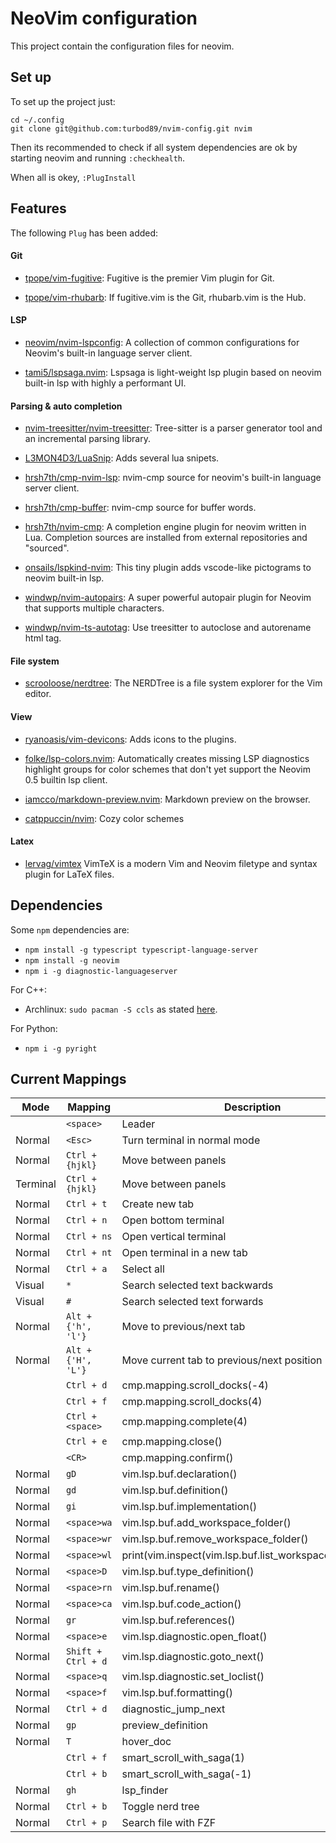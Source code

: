 # NeoVim configuration

This project contain the configuration files for neovim.


## Set up

To set up the project just:

```shell
cd ~/.config
git clone git@github.com:turbod89/nvim-config.git nvim
```

Then its recommended to check if all system dependencies are ok by starting
neovim and running `:checkhealth`.

When all is okey, `:PlugInstall`

## Features

The following `Plug` has been added:

#### Git

  - [tpope/vim-fugitive](https://github.com/tpope/vim-fugitive): Fugitive is the premier Vim plugin for Git.

  - [tpope/vim-rhubarb](https://github.com/tpope/vim-rhubarb): If fugitive.vim is the Git, rhubarb.vim is the Hub.

#### LSP

  - [neovim/nvim-lspconfig](https://github.com/neovim/nvim-lspconfig): A collection of common configurations for Neovim's built-in language server client.

  - [tami5/lspsaga.nvim](https://github.com/tami5/lspsaga.nvim): Lspsaga is light-weight lsp plugin based on neovim built-in lsp with highly a performant UI.

#### Parsing & auto completion

  - [nvim-treesitter/nvim-treesitter](https://github.com/nvim-treesitter/nvim-treesitter): Tree-sitter is a parser generator tool and an incremental parsing library.

  - [L3MON4D3/LuaSnip](https://github.com/L3MON4D3/LuaSnip): Adds several lua snipets.

  - [hrsh7th/cmp-nvim-lsp](https://github.com/hrsh7th/cmp-nvim-lsp): nvim-cmp source for neovim's built-in language server client.

  - [hrsh7th/cmp-buffer](https://github.com/hrsh7th/cmp-buffer): nvim-cmp source for buffer words.

  - [hrsh7th/nvim-cmp](https://github.com/hrsh7th/nvim-cmp): A completion engine plugin for neovim written in Lua. Completion sources are installed from external repositories and "sourced".

  - [onsails/lspkind-nvim](https://github.com/onsails/lspkind-nvim): This tiny plugin adds vscode-like pictograms to neovim built-in lsp.

  - [windwp/nvim-autopairs](https://github.com/windwp/nvim-autopairs): A super powerful autopair plugin for Neovim that supports multiple characters.

  - [windwp/nvim-ts-autotag](https://github.com/windwp/nvim-ts-autotag): Use treesitter to autoclose and autorename html tag.


#### File system

  - [scrooloose/nerdtree](https://github.com/scrooloose/nerdtree): The NERDTree is a file system explorer for the Vim editor.

#### View

  - [ryanoasis/vim-devicons](https://github.com/ryanoasis/vim-devicons): Adds icons to the plugins.

  - [folke/lsp-colors.nvim](https://github.com/folke/lsp-colors.nvim): Automatically creates missing LSP diagnostics highlight groups for color schemes that don't yet support the Neovim 0.5 builtin lsp client.

  - [iamcco/markdown-preview.nvim](https://github.com/iamcco/markdown-preview.nvim): Markdown preview on the browser.

  - [catppuccin/nvim](https://github.com/catppuccin/nvim): Cozy color schemes

#### Latex

  - [lervag/vimtex](https://github.com/lervag/vimtex) VimTeX is a modern Vim and Neovim filetype and syntax plugin for LaTeX files.


## Dependencies

Some `npm` dependencies are:
  - `npm install -g typescript typescript-language-server`
  - `npm install -g neovim`
  - `npm i -g diagnostic-languageserver`

For C++:
  - Archlinux: `sudo pacman -S ccls` as stated [here](https://github.com/MaskRay/ccls/wiki/Build#arch-linux).

For Python:
  - `npm i -g pyright`

## Current Mappings


| Mode | Mapping | Description | File |
| --- | --- | --- | --- |
| | `<space>` | Leader | maps.vim |
| Normal | `<Esc>` | Turn terminal in normal mode | maps.vim |
| Normal | `Ctrl + {hjkl}` | Move between panels | maps.vim |
| Terminal | `Ctrl + {hjkl}` | Move between panels | maps.vim |
| Normal | `Ctrl + t` | Create new tab | maps.vim |
| Normal | `Ctrl + n` | Open bottom terminal | maps.vim |
| Normal | `Ctrl + ns` | Open vertical terminal | maps.vim |
| Normal | `Ctrl + nt` | Open terminal in a new tab | maps.vim |
| Normal | `Ctrl + a` | Select all | maps.vim |
| Visual | `*` | Search selected text backwards | maps.vim |
| Visual | `#` | Search selected text forwards | maps.vim |
| Normal | `Alt + {'h', 'l'}` | Move to previous/next tab | maps.vim |
| Normal | `Alt + {'H', 'L'}` | Move current tab to previous/next position | maps.vim |
|  | `Ctrl + d` | cmp.mapping.scroll_docks(-4) | after/plugin/cmp.rc.vim |
|  | `Ctrl + f` | cmp.mapping.scroll_docks(4) | after/plugin/cmp.rc.vim |
|  | `Ctrl + <space>` | cmp.mapping.complete(4) | after/plugin/cmp.rc.vim |
|  | `Ctrl + e` | cmp.mapping.close() | after/plugin/cmp.rc.vim |
|  | `<CR>` | cmp.mapping.confirm() | after/plugin/cmp.rc.vim |
| Normal | `gD` | vim.lsp.buf.declaration() | after/plugin/lspconfig.rc.vim |
| Normal | `gd` | vim.lsp.buf.definition() | after/plugin/lspconfig.rc.vim |
| Normal | `gi` | vim.lsp.buf.implementation() | after/plugin/lspconfig.rc.vim |
| Normal | `<space>wa` |  vim.lsp.buf.add_workspace_folder() | after/plugin/lspconfig.rc.vim |
| Normal | `<space>wr` |  vim.lsp.buf.remove_workspace_folder() | after/plugin/lspconfig.rc.vim |
| Normal | `<space>wl` |  print(vim.inspect(vim.lsp.buf.list_workspace_folders())) | after/plugin/lspconfig.rc.vim |
| Normal | `<space>D` |  vim.lsp.buf.type_definition() | after/plugin/lspconfig.rc.vim |
| Normal | `<space>rn` |  vim.lsp.buf.rename() | after/plugin/lspconfig.rc.vim |
| Normal | `<space>ca` |  vim.lsp.buf.code_action() | after/plugin/lspconfig.rc.vim |
| Normal | `gr` | vim.lsp.buf.references() | after/plugin/lspconfig.rc.vim |
| Normal | `<space>e` |  vim.lsp.diagnostic.open_float() | after/plugin/lspconfig.rc.vim |
| Normal | `Shift + Ctrl + d` |  vim.lsp.diagnostic.goto_next() | after/plugin/lspconfig.rc.vim |
| Normal | `<space>q` |  vim.lsp.diagnostic.set_loclist() | after/plugin/lspconfig.rc.vim |
| Normal | `<space>f` |  vim.lsp.buf.formatting() | after/plugin/lspconfig.rc.vim |
| Normal | `Ctrl + d` | diagnostic_jump_next | after/plugin/lspsaga.rc.vim |
| Normal | `gp` | preview_definition | after/plugin/lspsaga.rc.vim |
| Normal | `T` | hover_doc | after/plugin/lspsaga.rc.vim |
| | `Ctrl + f` | smart_scroll_with_saga(1) | after/plugin/lspsaga.rc.vim |
| | `Ctrl + b` | smart_scroll_with_saga(-1) |  after/plugin/lspsaga.rc.vim |
| Normal | `gh` | lsp_finder | after/plugin/lspsaga.rc.vim |
| Normal | `Ctrl + b` | Toggle nerd tree | after/plugin/neerdtree.rc.vim |
| Normal | `Ctrl + p` | Search file with FZF | after/plugin/fzf.rc.vim |
